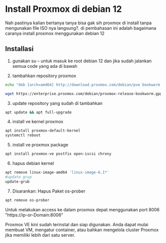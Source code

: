 # Install Proxmox di debian 12

Nah pastinya kalian bertanya tanya bisa gak sih proxmox di install tanpa mengunakan file ISO nya langsung?. di pembahasan ini adalah bagaimana caranya install proxmox menggunakan debian 12

## Installasi

1. gunakan su – untuk masuk ke root debian 12 dan jika sudah jalankan semua code yang ada di bawah

2. tambahkan repository proxmox

```bash
echo "deb [arch=amd64] http://download.proxmox.com/debian/pve bookworm pve-no-subscription" > /etc/apt/sources.list.d/pve-install-repo.list

wget https://enterprise.proxmox.com/debian/proxmox-release-bookworm.gpg -O /etc/apt/trusted.gpg.d/proxmox-release-bookworm.gpg 
```

3. update repository yang sudah di tambahkan

```bash
apt update && apt full-upgrade
```

4. install ve kernel proxmox

```bash
apt install proxmox-default-kernel
systemctl reboot
```

5. install ve proxmox package

```bash
apt install proxmox-ve postfix open-iscsi chrony
```

6. hapus debian kernel

```bash
apt remove linux-image-amd64 'linux-image-6.1*'
#update grup
update-grub
```

7. Disarankan: Hapus Paket os-prober

```bash
apt remove os-prober
```

Untuk melakukan access ke dalam proxmox depat menggunakan port 8006 "https://ip-or-Domain:8006"

Proxmox VE kini sudah terinstal dan siap digunakan. Anda dapat mulai membuat VM, mengatur container, atau bahkan mengelola cluster Proxmox jika memiliki lebih dari satu server.